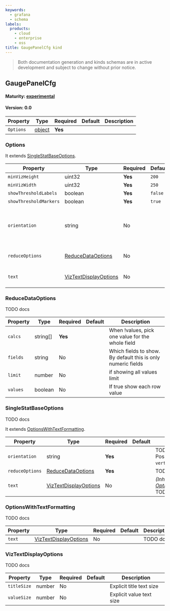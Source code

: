 ```yaml
---
keywords:
  - grafana
  - schema
labels:
  products:
    - cloud
    - enterprise
    - oss
title: GaugePanelCfg kind
---
```

> Both documentation generation and kinds schemas are in active development and subject to change without prior notice.

## GaugePanelCfg

#### Maturity: [experimental](../../../maturity/#experimental)
#### Version: 0.0



| Property  | Type               | Required | Default | Description |
|-----------|--------------------|----------|---------|-------------|
| `Options` | [object](#options) | **Yes**  |         |             |

### Options

It extends [SingleStatBaseOptions](#singlestatbaseoptions).

| Property               | Type                                            | Required | Default | Description                                                                                                                                 |
|------------------------|-------------------------------------------------|----------|---------|---------------------------------------------------------------------------------------------------------------------------------------------|
| `minVizHeight`         | uint32                                          | **Yes**  | `200`   |                                                                                                                                             |
| `minVizWidth`          | uint32                                          | **Yes**  | `250`   |                                                                                                                                             |
| `showThresholdLabels`  | boolean                                         | **Yes**  | `false` |                                                                                                                                             |
| `showThresholdMarkers` | boolean                                         | **Yes**  | `true`  |                                                                                                                                             |
| `orientation`          | string                                          | No       |         | *(Inherited from [SingleStatBaseOptions](#singlestatbaseoptions))*<br/>TODO docs<br/>Possible values are: `auto`, `vertical`, `horizontal`. |
| `reduceOptions`        | [ReduceDataOptions](#reducedataoptions)         | No       |         | *(Inherited from [SingleStatBaseOptions](#singlestatbaseoptions))*<br/>TODO docs                                                            |
| `text`                 | [VizTextDisplayOptions](#viztextdisplayoptions) | No       |         | *(Inherited from [SingleStatBaseOptions](#singlestatbaseoptions))*<br/>TODO docs                                                            |

### ReduceDataOptions

TODO docs

| Property | Type     | Required | Default | Description                                                   |
|----------|----------|----------|---------|---------------------------------------------------------------|
| `calcs`  | string[] | **Yes**  |         | When !values, pick one value for the whole field              |
| `fields` | string   | No       |         | Which fields to show.  By default this is only numeric fields |
| `limit`  | number   | No       |         | if showing all values limit                                   |
| `values` | boolean  | No       |         | If true show each row value                                   |

### SingleStatBaseOptions

TODO docs

It extends [OptionsWithTextFormatting](#optionswithtextformatting).

| Property        | Type                                            | Required | Default | Description                                                                              |
|-----------------|-------------------------------------------------|----------|---------|------------------------------------------------------------------------------------------|
| `orientation`   | string                                          | **Yes**  |         | TODO docs<br/>Possible values are: `auto`, `vertical`, `horizontal`.                     |
| `reduceOptions` | [ReduceDataOptions](#reducedataoptions)         | **Yes**  |         | TODO docs                                                                                |
| `text`          | [VizTextDisplayOptions](#viztextdisplayoptions) | No       |         | *(Inherited from [OptionsWithTextFormatting](#optionswithtextformatting))*<br/>TODO docs |

### OptionsWithTextFormatting

TODO docs

| Property | Type                                            | Required | Default | Description |
|----------|-------------------------------------------------|----------|---------|-------------|
| `text`   | [VizTextDisplayOptions](#viztextdisplayoptions) | No       |         | TODO docs   |

### VizTextDisplayOptions

TODO docs

| Property    | Type   | Required | Default | Description              |
|-------------|--------|----------|---------|--------------------------|
| `titleSize` | number | No       |         | Explicit title text size |
| `valueSize` | number | No       |         | Explicit value text size |



